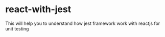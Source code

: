 # react-with-jest
This will help you to understand how jest framework work with reactjs for unit testing
